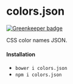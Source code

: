 # colors.json

[![Greenkeeper badge](https://badges.greenkeeper.io/corysimmons/colors.json.svg)](https://greenkeeper.io/)

CSS color names JSON.

#### Installation
- `bower i colors.json`
- `npm i colors.json`
